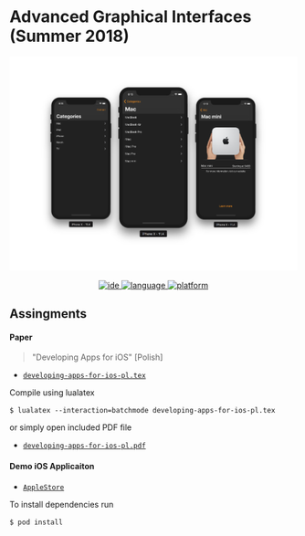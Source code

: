 # Advanced Graphical Interfaces (Summer 2018)

<p align=center>
<a href="">
<img alt="" src="assets/apple-store-app-screens.png">
</a>
</p>
<p align=center>
<a href="https://developer.apple.com/xcode/">
<img alt="ide" src="https://img.shields.io/badge/Xcode-9-blue.svg">
</a>
<a href="https://swift.org">
<img alt="language" src="https://img.shields.io/badge/swift-4-orange.svg">
</a>
<a href="https://developer.apple.com/ios/">
<img alt="platform" src="https://img.shields.io/badge/platform-iOS%2011-green.svg">
</a>
</p>

## Assingments

#### Paper

> "Developing Apps for iOS" [Polish]

- [`developing-apps-for-ios-pl.tex`](developing-apps-for-ios-pl.tex)

Compile using lualatex
```shell
$ lualatex --interaction=batchmode developing-apps-for-ios-pl.tex 
```

or simply open included PDF file
- [`developing-apps-for-ios-pl.pdf`](developing-apps-for-ios-pl.pdf)

#### Demo iOS Applicaiton

- [`AppleStore`](AppleStore)

To install dependencies run
```shell
$ pod install
```

